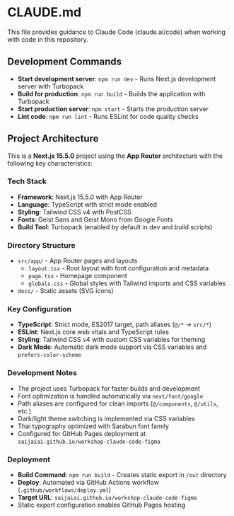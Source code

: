 # CLAUDE.md

This file provides guidance to Claude Code (claude.ai/code) when working with code in this repository.

## Development Commands

- **Start development server**: `npm run dev` - Runs Next.js development server with Turbopack
- **Build for production**: `npm run build` - Builds the application with Turbopack
- **Start production server**: `npm start` - Starts the production server
- **Lint code**: `npm run lint` - Runs ESLint for code quality checks

## Project Architecture

This is a **Next.js 15.5.0** project using the **App Router** architecture with the following key characteristics:

### Tech Stack
- **Framework**: Next.js 15.5.0 with App Router
- **Language**: TypeScript with strict mode enabled
- **Styling**: Tailwind CSS v4 with PostCSS
- **Fonts**: Geist Sans and Geist Mono from Google Fonts
- **Build Tool**: Turbopack (enabled by default in dev and build scripts)

### Directory Structure
- `src/app/` - App Router pages and layouts
  - `layout.tsx` - Root layout with font configuration and metadata
  - `page.tsx` - Homepage component
  - `globals.css` - Global styles with Tailwind imports and CSS variables
- `docs/` - Static assets (SVG icons)

### Key Configuration
- **TypeScript**: Strict mode, ES2017 target, path aliases (`@/*` → `src/*`)
- **ESLint**: Next.js core web vitals and TypeScript rules
- **Styling**: Tailwind CSS v4 with custom CSS variables for theming
- **Dark Mode**: Automatic dark mode support via CSS variables and `prefers-color-scheme`

### Development Notes
- The project uses Turbopack for faster builds and development
- Font optimization is handled automatically via `next/font/google`
- Path aliases are configured for clean imports (`@/components`, `@/utils`, etc.)
- Dark/light theme switching is implemented via CSS variables
- Thai typography optimized with Sarabun font family
- Configured for GitHub Pages deployment at `saijaiai.github.io/workshop-claude-code-figma`

### Deployment
- **Build Command**: `npm run build` - Creates static export in `/out` directory
- **Deploy**: Automated via GitHub Actions workflow (`.github/workflows/deploy.yml`)
- **Target URL**: `saijaiai.github.io/workshop-claude-code-figma`
- Static export configuration enables GitHub Pages hosting